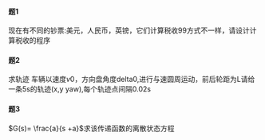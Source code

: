 #### 题1
现在有不同的钞票:美元，人民币，英镑，它们计算税收99方式不一样，请设计计算税收的程序

#### 题2
求轨迹
车辆以速度$v0$，方向盘角度delta0,进行与速圆周运动，前后轮距为L请给一条5s的轨迹(x,y yaw),每个轨迹点间隔0.02s

#### 题3
$G(s)= \frac{a}{s +a}$求该传递函数的离散状态方程